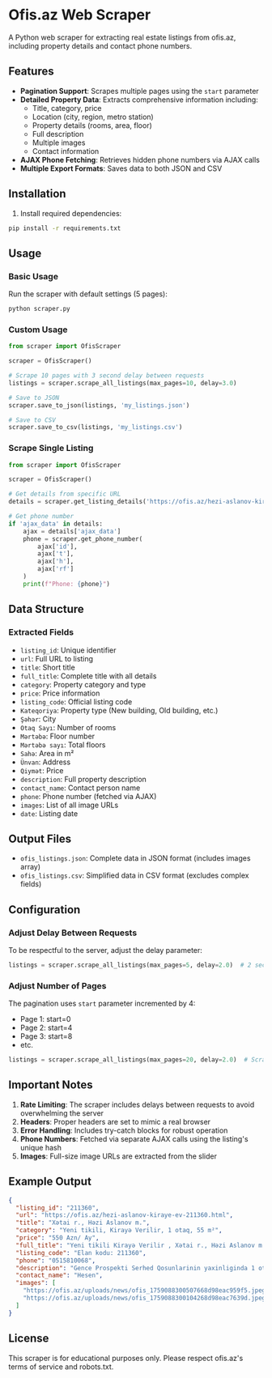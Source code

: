 # Ofis.az Web Scraper

A Python web scraper for extracting real estate listings from ofis.az, including property details and contact phone numbers.

## Features

- **Pagination Support**: Scrapes multiple pages using the `start` parameter
- **Detailed Property Data**: Extracts comprehensive information including:
  - Title, category, price
  - Location (city, region, metro station)
  - Property details (rooms, area, floor)
  - Full description
  - Multiple images
  - Contact information
- **AJAX Phone Fetching**: Retrieves hidden phone numbers via AJAX calls
- **Multiple Export Formats**: Saves data to both JSON and CSV

## Installation

1. Install required dependencies:
```bash
pip install -r requirements.txt
```

## Usage

### Basic Usage

Run the scraper with default settings (5 pages):
```bash
python scraper.py
```

### Custom Usage

```python
from scraper import OfisScraper

scraper = OfisScraper()

# Scrape 10 pages with 3 second delay between requests
listings = scraper.scrape_all_listings(max_pages=10, delay=3.0)

# Save to JSON
scraper.save_to_json(listings, 'my_listings.json')

# Save to CSV
scraper.save_to_csv(listings, 'my_listings.csv')
```

### Scrape Single Listing

```python
from scraper import OfisScraper

scraper = OfisScraper()

# Get details from specific URL
details = scraper.get_listing_details('https://ofis.az/hezi-aslanov-kiraye-ev-211360.html')

# Get phone number
if 'ajax_data' in details:
    ajax = details['ajax_data']
    phone = scraper.get_phone_number(
        ajax['id'],
        ajax['t'],
        ajax['h'],
        ajax['rf']
    )
    print(f"Phone: {phone}")
```

## Data Structure

### Extracted Fields

- `listing_id`: Unique identifier
- `url`: Full URL to listing
- `title`: Short title
- `full_title`: Complete title with all details
- `category`: Property category and type
- `price`: Price information
- `listing_code`: Official listing code
- `Kateqoriya`: Property type (New building, Old building, etc.)
- `Şəhər`: City
- `Otaq Sayı`: Number of rooms
- `Mərtəbə`: Floor number
- `Mərtəbə sayı`: Total floors
- `Sahə`: Area in m²
- `Ünvan`: Address
- `Qiymət`: Price
- `description`: Full property description
- `contact_name`: Contact person name
- `phone`: Phone number (fetched via AJAX)
- `images`: List of all image URLs
- `date`: Listing date

## Output Files

- `ofis_listings.json`: Complete data in JSON format (includes images array)
- `ofis_listings.csv`: Simplified data in CSV format (excludes complex fields)

## Configuration

### Adjust Delay Between Requests

To be respectful to the server, adjust the delay parameter:

```python
listings = scraper.scrape_all_listings(max_pages=5, delay=2.0)  # 2 seconds between requests
```

### Adjust Number of Pages

The pagination uses `start` parameter incremented by 4:
- Page 1: start=0
- Page 2: start=4
- Page 3: start=8
- etc.

```python
listings = scraper.scrape_all_listings(max_pages=20, delay=2.0)  # Scrape 20 pages
```

## Important Notes

1. **Rate Limiting**: The scraper includes delays between requests to avoid overwhelming the server
2. **Headers**: Proper headers are set to mimic a real browser
3. **Error Handling**: Includes try-catch blocks for robust operation
4. **Phone Numbers**: Fetched via separate AJAX calls using the listing's unique hash
5. **Images**: Full-size image URLs are extracted from the slider

## Example Output

```json
{
  "listing_id": "211360",
  "url": "https://ofis.az/hezi-aslanov-kiraye-ev-211360.html",
  "title": "Xətai r., Həzi Aslanov m.",
  "category": "Yeni tikili, Kirayə Verilir, 1 otaq, 55 m²",
  "price": "550 Azn/ Ay",
  "full_title": "Yeni tikili Kirayə Verilir , Xətai r., Həzi Aslanov m., 1 otaq, 55 m²",
  "listing_code": "Elan kodu: 211360",
  "phone": "0515810068",
  "description": "Gence Prospekti Serhed Qosunlarinin yaxinliginda 1 otaqli metbex studiya ev...",
  "contact_name": "Hesen",
  "images": [
    "https://ofis.az/uploads/news/ofis_1759088300507668d98eac959f5.jpeg",
    "https://ofis.az/uploads/news/ofis_1759088300104268d98eac7639d.jpeg"
  ]
}
```

## License

This scraper is for educational purposes only. Please respect ofis.az's terms of service and robots.txt.
